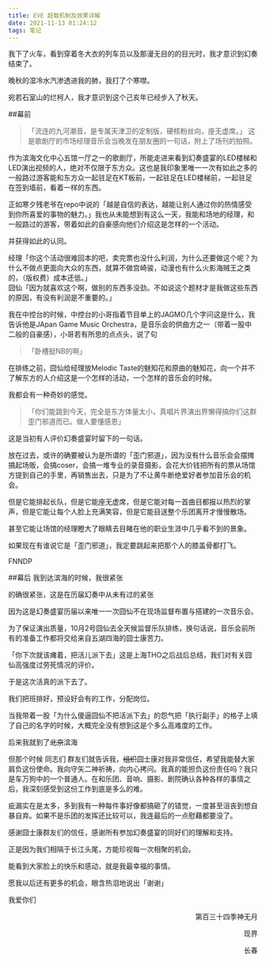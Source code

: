 ```yaml
---
title: EVE 超载机制及效果详解
date: 2021-11-13 01:24:12
tags: 笔记
---
```


我下了火车，看到穿着冬大衣的列车员以及那漫无目的的目光时，我才意识到幻奏结束了。

晚秋的湿冷水汽渗透进我的肺，我打了个寒噤。

宛若石室山的烂柯人，我才意识到这个己亥年已经步入了秋天。
<!-- more -->
##幕前
>「流连的九河潮音，是专属天津卫的定制版，硬核粉丝向，座无虚席。」
这是歌剧厅的市场经理音乐会当晚发在朋友圈的一句话，附上了场刊的拍照。        

作为滨海文化中心五馆一厅之一的歌剧厅，所能走进来看到幻奏盛宴的LED楼梯和LED演出视频的人，绝对不仅限于东方众。这也是我印象里唯一一次有如此之多的一般路过游客能和东方众一起驻足在KT板前，一起驻足在LED楼梯前，一起驻足在签到墙前，看着一样的东西。     

正如寒夕残老爷在repo中说的「越是自信的表达，越能让别人通过你的热情感受到你所喜爱的事物的魅力。」我也从未能想到有这么一天，我能和场地的经理，和一般路过的游客，带着如此的自豪感向他们介绍这是怎样的一个活动。        

并获得如此的认同。      

经理「你这个活动很难回本的吧，卖完票也没什么利润，为什么还要做这个呢？为什么不做点更面向大众的东西，就算不做宫崎骏，动漫也有什么火影海贼王之类的，（版权费）成本还低。」        
囧仙「因为就喜欢这个啊，做别的东西多没劲。不如说这个题材才是我做这些东西的原因，有没有利润是不重要的。」        

我在中控台的时候，中控台的小哥指着节目单上的JAGMO几个字问这是什么，我告诉他是JApan Game Music Orchestra，是音乐会的供曲方之一（带着一股中二般的自豪感），小哥若有所思的点点头，说了句

>「卧槽挺NB的啊」

在排练之前，囧仙给经理放Melodic Taste的魅知花和原曲的魅知花，向一个并不了解东方的人介绍这是一个怎样的活动，一个怎样的音乐会的时候。     

我都会有一种奇妙的感觉。        

>「你们能跳到今天，完全是东方体量太小，真唱片界演出界懒得搞你们这群歪门邪道而已。做人要懂感恩」

这是当初有人评价幻奏盛宴时留下的一句话。        

放在过去，或许的确要被认为是所谓的「歪门邪道」，因为没有什么音乐会会摆摊搞起场贩，会搞coser，会搞一堆专业的录音摄影，会花大价钱把所有的票从场馆方提到自己的手里，再销售出去，只是为了不让黄牛断绝爱好者参加音乐会的机会。       

但是它能排起长队，但是它能座无虚席，但是它能对每一首曲目都报以热烈的掌声，但是它能让每个人脸上充满笑容，但是它能目送整个乐团离开才慢慢散场。        

甚至它能让场馆的经理瞪大了眼睛去目睹在他的职业生涯中几乎看不到的景象。      

如果现在有谁说它是「歪门邪道」，我定要跳起来把那个人的膝盖骨都打飞。        

FNNDP       

##幕后
我到达滨海的时候，我很紧张      

的确很紧张，这是在历届幻奏中从未有过的紧张      

因为这是幻奏盛宴历届以来唯一一次囧仙不在现场监督布置与搭建的一次音乐会。        

为了保证演出质量，10月2号囧仙去全天候监督乐队排练，换句话说，音乐会前所有的准备工作都将交给来自五湖四海的囧士康苦力。       

「你下次就该瘫着，把活儿派下去」这是上海THO之后战后总结，我们对有关囧仙高强度过劳死情况的评价。     

于是这次活真的派下去了。        

我们把班排好，预设好会有的工作，分配岗位。      

当我带着一股「为什么傻逼囧仙不把活派下去」的怨气把「执行副手」的格子上填了自己的名字的时候，大概完全没有想到这是个多么高难度的工作。        

后来我就到了~~北京~~滨海       

但那个时候 同志们 群友们就告诉我，~~组织~~囧士康对我非常信任，希望我能替大家肩负这份使命。我向守矢二神祈祷，向内心拷问。我真的能担负这份责任吗？我只是车万狗中的一个普通人。在和乐团、音响、摄影、剧院确认各种各样的事情之后，我深刻感受到这份工作到底是多么的难。      

疵漏实在是太多，多到我有一种每件事好像都搞砸了的错觉，一度甚至沮丧到想自暴自弃。如果不是乐团的发挥还比较可以，我连最后的一点慰藉都要没了。      

感谢囧士康群友们的信任，感谢所有参加幻奏盛宴的同好们的理解和支持。      

正是因为我们相隔于长江头尾，方能珍视每一次相聚的机会。      

能看到大家脸上的快乐和感动，就是我最幸福的事情。        

愿我以后还有更多的机会，眼含热泪地说出「谢谢」      

我爱你们        

<p align="right">第百三十四季神无月</p>
<p align="right">现界</p>
<p align="right">长春</p>